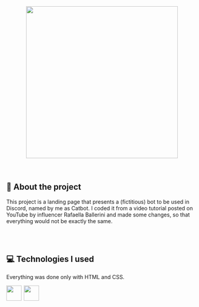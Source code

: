 <div align="center">
<img height="400cm" src="https://user-images.githubusercontent.com/119365652/205827030-728ada33-64fa-4df8-b273-38cd8c1128dc.gif"/>
</div>
<br>
</br>

<h2 align="left">📁 About the project</h2>
<p align="left">This project is a landing page that presents a (fictitious) bot to be used in Discord, named by me as Catbot. I coded it from a video tutorial posted on YouTube by influencer Rafaella Ballerini and made some changes, so that everything would not be exactly the same.</p>
<br>
</br>

<h2 align="left">💻 Technologies I used</h2>
<p align="left">Everything was done only with HTML and CSS.

<div align="left">
<img height="40cm" src="https://cdn.jsdelivr.net/gh/devicons/devicon/icons/html5/html5-original.svg"/> <img height="40cm" hspace="2" src="https://cdn.jsdelivr.net/gh/devicons/devicon/icons/css3/css3-original.svg"/>
</div>
